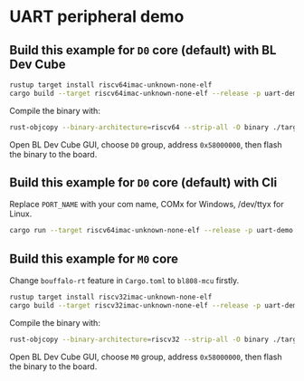 # UART peripheral demo

## Build this example for `D0` core (default) with BL Dev Cube

```bash
rustup target install riscv64imac-unknown-none-elf
cargo build --target riscv64imac-unknown-none-elf --release -p uart-demo
```

Compile the binary with:

```bash
rust-objcopy --binary-architecture=riscv64 --strip-all -O binary ./target/riscv64imac-unknown-none-elf/release/uart-demo ./target/riscv64imac-unknown-none-elf/release/uart-demo.bin
```

Open BL Dev Cube GUI, choose `D0` group, address `0x58000000`, then flash the binary to the board.

## Build this example for `D0` core (default) with Cli

Replace `PORT_NAME` with your com name, COMx for Windows, /dev/ttyx for Linux.

```bash
cargo run --target riscv64imac-unknown-none-elf --release -p uart-demo -- --port PORT_NAME
```

## Build this example for `M0` core

Change `bouffalo-rt` feature in `Cargo.toml` to `bl808-mcu` firstly.

```bash
rustup target install riscv32imac-unknown-none-elf
cargo build --target riscv32imac-unknown-none-elf --release -p uart-demo
```

Compile the binary with:

```bash
rust-objcopy --binary-architecture=riscv32 --strip-all -O binary ./target/riscv32imac-unknown-none-elf/release/uart-demo ./target/riscv32imac-unknown-none-elf/release/uart-demo.bin
```

Open BL Dev Cube GUI, choose `M0` group, address `0x58000000`, then flash the binary to the board.
